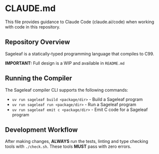 # CLAUDE.md

This file provides guidance to Claude Code (claude.ai/code) when working with code in this repository.

## Repository Overview

Sageleaf is a statically-typed programming language that compiles to C99.

**IMPORTANT:** Full design is a WIP and available in `README.md`

## Running the Compiler

The Sageleaf compiler CLI supports the following commands:

- `uv run sageleaf build <package/dir>` - Build a Sageleaf program
- `uv run sageleaf run <package/dir>` - Run a Sageleaf program
- `uv run sageleaf emit c <package/dir>` - Emit C code for a Sageleaf program

## Development Workflow

After making changes, **ALWAYS** run the tests, linting and type checking tools with
`./check.sh`. These tools **MUST** pass with zero errors.
